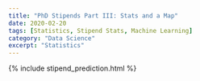```yaml
---
title: "PhD Stipends Part III: Stats and a Map"
date: 2020-02-20
tags: [Statistics, Stipend Stats, Machine Learning]
category: "Data Science"
excerpt: "Statistics"
---
```


{% include stipend_prediction.html %}
